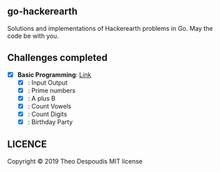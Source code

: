 go-hackerearth
---
Solutions and implementations of Hackerearth problems in Go.
May the code be with you.

## Challenges completed

- [x] **Basic Programming**: [Link](https://www.hackerearth.com/practice/basic-programming/input-output/basics-of-input-output/tutorial/)
    - [x] : Input Output
    - [x] : Prime numbers
    - [x] : A plus B
    - [x] : Count Vowels
    - [x] : Count Digits
    - [x] : Birthday Party

## LICENCE
Copyright © 2019 Theo Despoudis MIT license